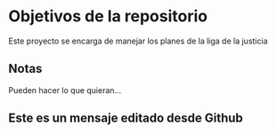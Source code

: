 # Objetivos de la repositorio

Este proyecto se encarga de manejar los planes de la liga de la justicia


## Notas
Pueden hacer lo que quieran...

## Este es un mensaje editado desde Github

